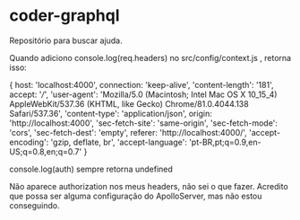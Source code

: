 # coder-graphql

Repositório para buscar ajuda.

Quando adiciono console.log(req.headers) no src/config/context.js , retorna isso:

{
  host: 'localhost:4000',
  connection: 'keep-alive',
  'content-length': '181',
  accept: '*/*',
  'user-agent': 'Mozilla/5.0 (Macintosh; Intel Mac OS X 10_15_4) AppleWebKit/537.36 (KHTML, like Gecko) Chrome/81.0.4044.138 Safari/537.36',
  'content-type': 'application/json',
  origin: 'http://localhost:4000',
  'sec-fetch-site': 'same-origin',
  'sec-fetch-mode': 'cors',
  'sec-fetch-dest': 'empty',
  referer: 'http://localhost:4000/',
  'accept-encoding': 'gzip, deflate, br',
  'accept-language': 'pt-BR,pt;q=0.9,en-US;q=0.8,en;q=0.7'
}

console.log(auth) sempre retorna undefined

Não aparece authorization nos meus headers, não sei o que fazer.
Acredito que possa ser alguma configuração do ApolloServer, mas não estou conseguindo.
